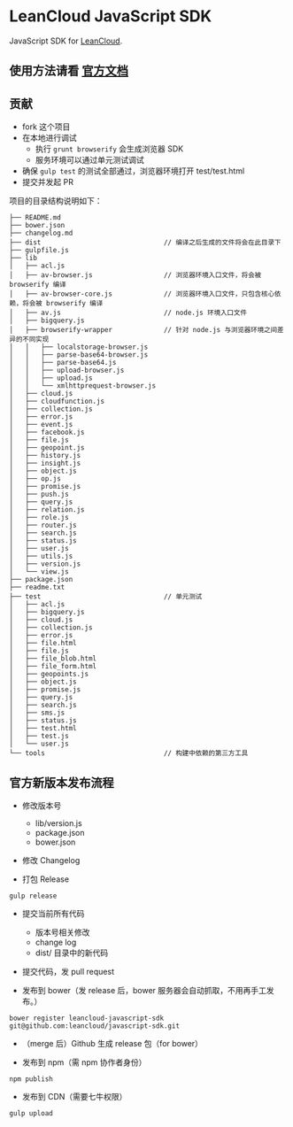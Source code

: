 # LeanCloud JavaScript SDK

JavaScript SDK for [LeanCloud](http://leancloud.cn/).

## 使用方法请看 [官方文档](http://leancloud.cn/docs/js_guide.html)

## 贡献

* fork 这个项目
* 在本地进行调试
  * 执行 `grunt browserify` 会生成浏览器 SDK
  * 服务环境可以通过单元测试调试
* 确保 `gulp test` 的测试全部通过，浏览器环境打开 test/test.html
* 提交并发起 PR

项目的目录结构说明如下：

```
├── README.md
├── bower.json
├── changelog.md
├── dist                               // 编译之后生成的文件将会在此目录下
├── gulpfile.js
├── lib
│   ├── acl.js
│   ├── av-browser.js                  // 浏览器环境入口文件，将会被 browserify 编译
│   ├── av-browser-core.js             // 浏览器环境入口文件，只包含核心依赖，将会被 browserify 编译
│   ├── av.js                          // node.js 环境入口文件
│   ├── bigquery.js
│   ├── browserify-wrapper             // 针对 node.js 与浏览器环境之间差异的不同实现
│   │   ├── localstorage-browser.js
│   │   ├── parse-base64-browser.js
│   │   ├── parse-base64.js
│   │   ├── upload-browser.js
│   │   ├── upload.js
│   │   └── xmlhttprequest-browser.js
│   ├── cloud.js
│   ├── cloudfunction.js
│   ├── collection.js
│   ├── error.js
│   ├── event.js
│   ├── facebook.js
│   ├── file.js
│   ├── geopoint.js
│   ├── history.js
│   ├── insight.js
│   ├── object.js
│   ├── op.js
│   ├── promise.js
│   ├── push.js
│   ├── query.js
│   ├── relation.js
│   ├── role.js
│   ├── router.js
│   ├── search.js
│   ├── status.js
│   ├── user.js
│   ├── utils.js
│   ├── version.js
│   └── view.js
├── package.json
├── readme.txt
├── test                               // 单元测试
│   ├── acl.js
│   ├── bigquery.js
│   ├── cloud.js
│   ├── collection.js
│   ├── error.js
│   ├── file.html
│   ├── file.js
│   ├── file_blob.html
│   ├── file_form.html
│   ├── geopoints.js
│   ├── object.js
│   ├── promise.js
│   ├── query.js
│   ├── search.js
│   ├── sms.js
│   ├── status.js
│   ├── test.html
│   ├── test.js
│   └── user.js
└── tools                              // 构建中依赖的第三方工具
```

## 官方新版本发布流程

* 修改版本号
  * lib/version.js
  * package.json
  * bower.json

* 修改 Changelog

* 打包 Release

```
gulp release
```

* 提交当前所有代码
  * 版本号相关修改
  * change log
  * dist/ 目录中的新代码

* 提交代码，发 pull request

* 发布到 bower（发 release 后，bower 服务器会自动抓取，不用再手工发布。）
```
bower register leancloud-javascript-sdk git@github.com:leancloud/javascript-sdk.git
```
* （merge 后）Github 生成 release 包（for bower）

* 发布到 npm（需 npm 协作者身份）
```
npm publish
```

* 发布到 CDN（需要七牛权限）
```
gulp upload
```

